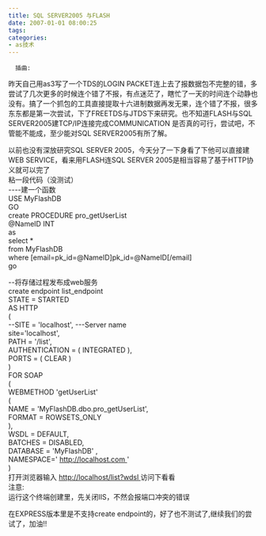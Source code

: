 ```yaml
---
title: SQL SERVER2005 与FLASH
date: 2007-01-01 08:00:25
tags:
categories:
- as技术
---
```

      插曲:   
 昨天自己用as3写了一个TDS的LOGIN PACKET连上去了报数据包不完整的错，多尝试了几次更多的时候连个错了不报，有点迷茫了，瞎忙了一天的时间连个动静也没有。搞了一个抓包的工具直接提取十六进制数据再发无果，连个错了不报，很多东东都是第一次尝试，下了FREETDS与JTDS下来研究。也不知道FLASH与SQL SERVER2005建TCP/IP连接完成COMMUNICATION 是否真的可行，尝试吧，不管能不能成，至少能对SQL SERVER2005有所了解。   
   
 以前也没有深放研究SQL SERVER 2005，今天分了一下身看了下他可以直接建WEB SERVICE，看来用FLASH连SQL SERVER 2005是相当容易了基于HTTP协义就可以完了   
 粘一段代码（没测试）   
 ----建一个函数   
 USE MyFlashDB   
 GO   
 create PROCEDURE pro\_getUserList   
 @NameID INT   
 as   
 select *   
 from MyFlashDB   
 where [email=pk\_id=@NameID]pk\_id=@NameID[/email]   
 go   
   
 --将存储过程发布成web服务   
 create endpoint list\_endpoint   
 STATE = STARTED   
 AS HTTP   
 (   
 --SITE = 'localhost', ---Server name   
 site='localhost',   
 PATH = '/list',   
 AUTHENTICATION = ( INTEGRATED ),   
 PORTS = ( CLEAR )   
 )   
 FOR SOAP   
 (   
 WEBMETHOD 'getUserList'   
 (   
 NAME = 'MyFlashDB.dbo.pro\_getUserList',   
 FORMAT = ROWSETS\_ONLY   
 ),   
 WSDL = DEFAULT,   
 BATCHES = DISABLED,   
 DATABASE = 'MyFlashDB' ,   
 NAMESPACE=' [ http://localhost.com ](http://localhost.com) '   
 )   
 打开浏览器输入 [ http://localhost/list?wdsl ](http://localhost/list?wdsl)  访问下看看   
  注意:     
  运行这个终端创建里，先关闭IIS，不然会报端口冲突的错误     
   
 在EXPRESS版本里是不支持create endpoint的，好了也不测试了,继续我们的尝试了，加油!!